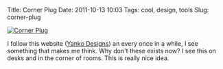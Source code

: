 Title: Corner Plug
Date: 2011-10-13 10:03
Tags: cool, design, tools
Slug: corner-plug

[![Corner Plug](http://www.yankodesign.com/images/design_news/2011/10/13/setaside_powerstrip2.jpg)](http://www.yankodesign.com/2011/10/13/power-strip-cornered/?utm_source=feedburner&utm_medium=feed&utm_campaign=Feed%3A+yankodesign+%28Yanko+Design+-+Form+Beyond+Function%29)

I follow this website ([Yanko Designs](http://www.yankodesign.com/)) an every once in a while, I see something that makes me think. Why don't these exists now? I see this on desks and in the corner of rooms. This is really nice idea. 